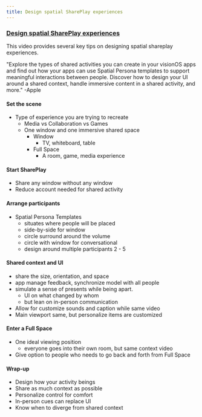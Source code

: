 ```yaml
---
title: Design spatial SharePlay experiences
---
```


### [Design spatial SharePlay experiences](https://developer.apple.com/videos/play/wwdc2023/10075/)

This video provides several key tips on designing spatial shareplay experiences. 

"Explore the types of shared activities you can create in your visionOS apps and find out how your apps can use Spatial Persona templates to support meaningful interactions between people. Discover how to design your UI around a shared context, handle immersive content in a shared activity, and more." -Apple

#### Set the scene

- Type of experience you are trying to recreate
    - Media vs Collaboration vs Games
    - One window and one immersive shared space
        - Window
            - TV, whiteboard, table
        - Full Space
            - A room, game, media experience


#### Start SharePlay

- Share any window without any window
- Reduce account needed for shared activity

#### Arrange participants

- Spatial Persona Templates 
    - situates where people will be placed
    - side-by-side for window
    - circle surround around the volume
    - circle with window for conversational 
    - design around multiple participants 2 - 5 
    
#### Shared context and UI

- share the size, orientation, and space
- app manage feedback, synchronize  model with all people
- simulate a sense of presents while being apart. 
    - UI on what changed by whom
    - but lean on in-person communication 
- Allow for customize sounds and caption while same video 
- Main viewport same, but personalize items are customized

#### Enter a Full Space

- One ideal viewing position
    - everyone goes into their own room, but same context video
- Give option to people who needs to go back and forth from Full Space

#### Wrap-up
- Design how your activity beings
- Share as much context as possible
- Personalize control for comfort
- In-person cues can replace UI
- Know when to diverge from shared context

